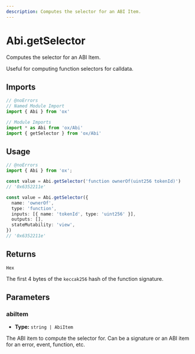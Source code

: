 ```yaml
---
description: Computes the selector for an ABI Item.
---
```


# Abi.getSelector

Computes the selector for an ABI Item.

Useful for computing function selectors for calldata.

## Imports

```ts twoslash
// @noErrors
// Named Module Import 
import { Abi } from 'ox'

// Module Imports
import * as Abi from 'ox/Abi'
import { getSelector } from 'ox/Abi'
```

## Usage

```ts twoslash
// @noErrors
import { Abi } from 'ox';

const value = Abi.getSelector('function ownerOf(uint256 tokenId)')
// '0x6352211e'

const value = Abi.getSelector({
  name: 'ownerOf',
  type: 'function',
  inputs: [{ name: 'tokenId', type: 'uint256' }],
  outputs: [],
  stateMutability: 'view',
})
// '0x6352211e'
```

## Returns

`Hex`

The first 4 bytes of the `keccak256` hash of the function signature.

## Parameters

### abiItem

- **Type:** `string | AbiItem`

The ABI item to compute the selector for. Can be a signature or an ABI item for an error, event, function, etc.